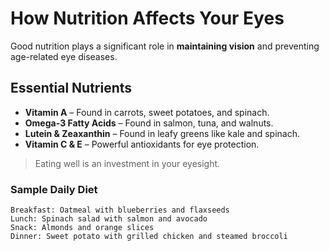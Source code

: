 # How Nutrition Affects Your Eyes

Good nutrition plays a significant role in **maintaining vision** and preventing age-related eye diseases.

## Essential Nutrients

- **Vitamin A** – Found in carrots, sweet potatoes, and spinach.  
- **Omega-3 Fatty Acids** – Found in salmon, tuna, and walnuts.  
- **Lutein & Zeaxanthin** – Found in leafy greens like kale and spinach.  
- **Vitamin C & E** – Powerful antioxidants for eye protection.

> Eating well is an investment in your eyesight.

### Sample Daily Diet

```text
Breakfast: Oatmeal with blueberries and flaxseeds
Lunch: Spinach salad with salmon and avocado
Snack: Almonds and orange slices
Dinner: Sweet potato with grilled chicken and steamed broccoli
